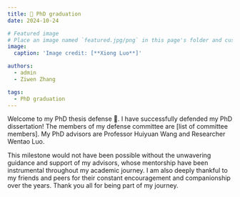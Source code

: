 ```yaml
---
title: 🎉 PhD graduation
date: 2024-10-24

# Featured image
# Place an image named `featured.jpg/png` in this page's folder and customize its options here.
image:
  caption: 'Image credit: [**Xiong Luo**]'

authors:
  - admin
  - Ziwen Zhang

tags:
  - PhD graduation
---
```


Welcome to my PhD thesis defense 👋. I have successfully defended my PhD dissertation! The members of my defense committee are [list of committee members]. My PhD advisors are Professor Huiyuan Wang and Researcher Wentao Luo.

This milestone would not have been possible without the unwavering guidance and support of my advisors, whose mentorship have been instrumental throughout my academic journey. I am also deeply thankful to my friends and peers for their constant encouragement and companionship over the years. Thank you all for being part of my journey.

